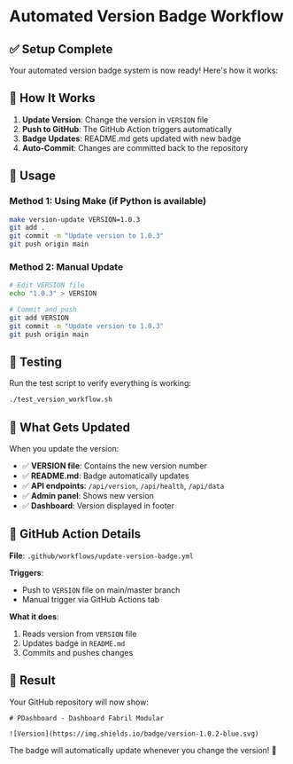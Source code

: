 # Automated Version Badge Workflow

## ✅ Setup Complete

Your automated version badge system is now ready! Here's how it works:

## 🔄 How It Works

1. **Update Version**: Change the version in `VERSION` file
2. **Push to GitHub**: The GitHub Action triggers automatically
3. **Badge Updates**: README.md gets updated with new badge
4. **Auto-Commit**: Changes are committed back to the repository

## 📝 Usage

### Method 1: Using Make (if Python is available)
```bash
make version-update VERSION=1.0.3
git add .
git commit -m "Update version to 1.0.3"
git push origin main
```

### Method 2: Manual Update
```bash
# Edit VERSION file
echo "1.0.3" > VERSION

# Commit and push
git add VERSION
git commit -m "Update version to 1.0.3"
git push origin main
```

## 🧪 Testing

Run the test script to verify everything is working:
```bash
./test_version_workflow.sh
```

## 📍 What Gets Updated

When you update the version:

- ✅ **VERSION file**: Contains the new version number
- ✅ **README.md**: Badge automatically updates
- ✅ **API endpoints**: `/api/version`, `/api/health`, `/api/data`
- ✅ **Admin panel**: Shows new version
- ✅ **Dashboard**: Version displayed in footer

## 🔧 GitHub Action Details

**File**: `.github/workflows/update-version-badge.yml`

**Triggers**:
- Push to `VERSION` file on main/master branch
- Manual trigger via GitHub Actions tab

**What it does**:
1. Reads version from `VERSION` file
2. Updates badge in `README.md`
3. Commits and pushes changes

## 🎯 Result

Your GitHub repository will now show:
```
# PDashboard - Dashboard Fabril Modular

![Version](https://img.shields.io/badge/version-1.0.2-blue.svg)
```

The badge will automatically update whenever you change the version! 🚀 
